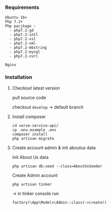 ### Requirements

```
Ubuntu 16+
Php 7.2+
Php pacjkage : 
  - php7.2-gd
  - php7.2-intl
  - php7.2-xsl
  - php7.2-xml
  - php7.2-mbstring
  - php7.2-mysql
  - php7.2-curl

Nginx
```

### Installation

1. Checkout latest version

	pull source code

	checkout `develop` -> default branch

2. Install composer

	```
	cd verve-service-api/
	cp .env.example .env
	composer install
	php artisan migrate
	```

3. Create account admin & init aboutus data

	Init About Us data

	```
	php artisan db:seed --class=AboutUsSeeder
	```

	Create Admin account

	```
	php artisan tinker
	```

	-> in tinker console run

	```
	factory(\App\Models\Admin::class)->create()
	```

	

